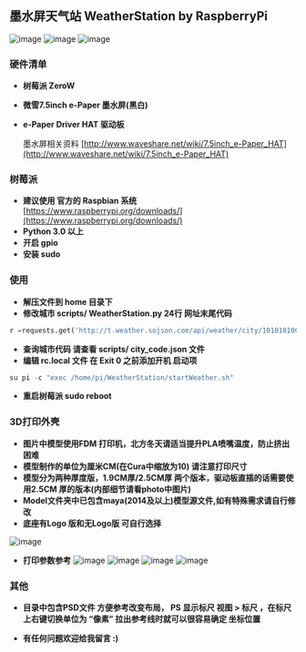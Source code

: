 ## 墨水屏天气站 WeatherStation by RaspberryPi
![image](https://github.com/ShaderFallback/RaspberryPi-WeatherStation/blob/master/photo/demo0.jpg)
![image](https://github.com/ShaderFallback/RaspberryPi-WeatherStation/blob/master/photo/demo1.jpg)
![image](https://github.com/ShaderFallback/RaspberryPi-WeatherStation/blob/master/photo/demo2.jpg)

### 硬件清单
- **树莓派 ZeroW** 
- **微雪7.5inch e-Paper 墨水屏(黑白)** 
- **e-Paper Driver HAT 驱动板** 

    墨水屏相关资料
[http://www.waveshare.net/wiki/7.5inch_e-Paper_HAT](http://www.waveshare.net/wiki/7.5inch_e-Paper_HAT)

### 树莓派

- **建议使用 官方的 Raspbian 系统** 
[https://www.raspberrypi.org/downloads/](https://www.raspberrypi.org/downloads/)
- **Python 3.0 以上**
- **开启 gpio**
- **安装 sudo**

### 使用
- **解压文件到 home 目录下** 
- **修改城市 scripts/ WeatherStation.py 24行 网址末尾代码** 

``` python
r =requests.get('http://t.weather.sojson.com/api/weather/city/101010100')
```
- **查询城市代码 请查看 scripts/ city_code.json 文件**
- **编辑 rc.local 文件 在 Exit 0 之前添加开机 启动项**

``` python
su pi -c "exec /home/pi/WeatherStation/startWeather.sh"
``` 
- **重启树莓派 sudo reboot**

### 3D打印外壳
- **图片中模型使用FDM 打印机，北方冬天请适当提升PLA喷嘴温度，防止挤出困难**
- **模型制作的单位为厘米CM(在Cura中缩放为10) 请注意打印尺寸**
- **模型分为两种厚度版，1.9CM厚/2.5CM厚 两个版本，驱动板直插的话需要使用2.5CM 厚的版本(内部细节请看photo中图片)**
- **Model文件夹中已包含maya(2014及以上)模型源文件,如有特殊需求请自行修改**
- **底座有Logo 版和无Logo版 可自行选择**

![image](https://github.com/ShaderFallback/RaspberryPi-WeatherStation/blob/master/photo/demo3.jpg)

- **打印参数参考**
![image](https://github.com/ShaderFallback/RaspberryPi-WeatherStation/blob/master/photo/Pla1.png)
![image](https://github.com/ShaderFallback/RaspberryPi-WeatherStation/blob/master/photo/Pla2.png)
![image](https://github.com/ShaderFallback/RaspberryPi-WeatherStation/blob/master/photo/Pla3.png)
![image](https://github.com/ShaderFallback/RaspberryPi-WeatherStation/blob/master/photo/Pla4.png)

### 其他
- **目录中包含PSD文件 方便参考改变布局，
PS 显示标尺  视图 > 标尺 ，在标尺上右键切换单位为 “像素” 
拉出参考线时就可以很容易确定 坐标位置**


- **有任何问题欢迎给我留言 :)**
